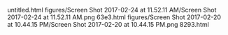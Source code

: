 untitled.html
figures/Screen Shot 2017-02-24 at 11.52.11 AM/Screen Shot 2017-02-24 at 11.52.11 AM.png
63e3.html
figures/Screen Shot 2017-02-20 at 10.44.15 PM/Screen Shot 2017-02-20 at 10.44.15 PM.png
8293.html
